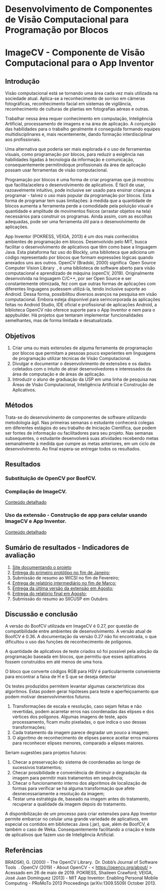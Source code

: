 # Desenvolvimento de Componentes de Visão Computacional para Programação por Blocos
# ImageCV - Componente de Visão Computacional para o App Inventor

## Introdução

Visão computacional está se tornando uma área cada vez mais utilizada na
sociedade atual. Aplica-se a reconhecimento de sorriso em câmeras fotográficas,
reconhecimento facial em sistemas de vigilância, reconhecimento de culturas de
plantas em fotografias aéreas e outras.

Trabalhar nessa área requer conhecimento em computação, Inteligência
Artificial, processamento de imagens e na área de aplicação. A conjunção das
habilidades para o trabalho geralmente é conseguida formando equipes
multidisciplinares e, mais recentemente, dando formação interdisciplinar aos
profissionais.

Uma alternativa que poderia ser mais explorada é o uso de ferramentas
visuais, como programação por blocos, para reduzir a exigência nas habilidades
ligadas à tecnologia da informação e comunicação, consequentemente permitindoque profissionais da área de aplicação possam usar ferramentas de visão
computacional.

Programação por blocos é uma forma de criar programas que já mostrou que
facilita/acelera o desenvolvimento de aplicativos. É fácil de usar, razoavelmente
intuitivo, pode inclusive ser usado para ensinar crianças a programar - talvez o uso
mais popular da programação por blocos. Esta forma de programar tem suas
limitações: à medida que a quantidade de blocos aumenta a ferramenta perde a
comodidade pela poluição visual e quantidade e amplitude de movimentos físicos
(arrastar objetos na tela) necessários para construir os programas. Ainda assim,
com as escolhas adequadas, pode ser uma ferramenta útil para o desenvolvimento
de aplicações.

App Inventor (POKRESS, VEIGA, 2013) é um dos mais conhecidos
ambientes de programação em blocos. Desenvolvido pelo MIT, busca facilitar o
desenvolvimento de aplicativos que têm como base a linguagem Java. Esta
plataforma faz uso do Blockly, uma biblioteca que adiciona um código representado
por blocos que formam expressões lógicas quando anexados uns aos outros.
OpenCV (Bradski, 2000) significa ​ Open Source Computer Vision Library ​ , é
uma biblioteca de software aberto para visão computacional e aprendizado de
máquina (openCV, 2019). Originalmente desenvolvida na linguagem C/C++, por ser
Open Source e ser constantemente otimizada, fez com que outras formas de
aplicações com diferentes linguagens pudessem utilizá-la, tendo inclusive suporte
ao Android. Dessa forma, possibilitou diversos avanços na pesquisa em visão
computacional. Embora esteja disponível para serincorporada às aplicações feitas
no Android Studio, IDE oficial e profissional de aplicações Android, a biblioteca OpenCV não oferece suporte para o App Inventor e nem para o appybuilder. Há
projetos que tentaram implementar funcionalidades semelhantes, mas de forma
limitada e desatualizada.


## Objetivos

1. Criar uma ou mais extensões de alguma ferramenta de programação por
blocos que permitam a pessoas pouco experientes em linguagens de
programação utilizar técnicas de Visão Computacional.
2. Divulgar e documentar o desenvolvimento de extensões e os dados
coletados com o intuito de atrair desenvolvedores e interessados da área de
computação e de áreas de aplicação.
3. Introduzir o aluno de graduação da USP em uma linha de pesquisa nas Áreas
de Visão Computacional, Inteligência Artificial e Construção de Aplicativos.

## Métodos

Trata-se do desenvolvimento de componentes de software utilizando metodologia ágil. Nas primeiras semanas o estudante conhecerá colegas em diferentes estágios do seu trabalho de Iniciação Científica, que podem ser fontes de informação ou facilitadores para seu projeto. Nas semanas subsequentes, o estudante desenvolverá suas atividades recebendo metas semanalmente à medida que cumpre as metas anteriores, em um ciclo de desenvolvimento. Ao final espera-se entregar todos os resultados.

## Resultados

### Substituição de OpenCV por BoofCV.
### Compilação de ImageCV.
[Conteúdo detalhado](documentos/ExtensaoImageCV.md)

### Uso da extensão - Construção de app para celular usando ImageCV e App Inventor.
[Conteúdo detalhado](README.md)

## Sumário de resultados - Indicadores de avaliação

1. [Site documentando o projeto](https://github.com/camilabezerril/ImageCV/tree/master)
2. [Entrega do primeiro protótipo no fim de Janeiro](appcv.ImageCV.aix);
3. Submissão de resumo ao WICSI no fim de Fevereiro;
4. [Entrega de relatório intermediário no fim de Março](DocumentacaoProjeto.pdf);
5. [Entrega da última versão da extensão em Agosto](appcv.ImageCV.aix);
6. [Entrega do relatório final em Agosto](relatorio.md);
7. Submissão do resumo ao SIICUSP em Outubro.

## Discussão e conclusão

A versão do BoofCV utilizada em ImageCV é 0.27, por questão de compatibilidade entre ambientes de desenvolvimento. A versão atual de BoofCV é 0.36. A documentação da versão 0.27 não foi encontrada, o que dificultou o uso das funções de reconhecimento de polígonos.

A quantidade de aplicativos de teste criados só foi possível pela adoção da programação baseada em blocos, que permitiu que esses aplicativos fossem construídos em até menos de uma hora.

O bloco que converte códigos RGB para HSV é particularmente conveniente para encontrar a faixa de H e S que se deseja detectar

Os testes produzidos permitem levantar algumas características dos algoritmos. Estas podem gerar hipóteses para teste e aperfeiçoamento que podem motivar desenvolvimentos futuros.

1. Transformações de escala e resolução, caso sejam feitas e não revertidas, podem acarretar erros nas coordenadas das elipses e dos vértices dos polígonos. Algumas imagens de teste, após processamento, ficam muito pixeladas, o que indica o uso dessas transformações;
2. Cada tratamento da imagem parece degradar um pouco a imagem;
3. O algoritmo de reconhecimento de elipses parece aceitar erros maiores para reconhecer elipses menores, comparado a elipses maiores.

Seriam sugestões para projetos futuros:

1. Checar a preservação do sistema de coordenadas ao longo de sucessivos tratamentos;
2. Checar possibilidade e conveniência de diminuir a degradação da imagem para permitir mais tratamentos em sequência;
3. Checar o funcionamento interno dos algoritmos de localização de formas para verificar se há alguma transformação que afete desnecessariamente a resolução da imagem;
4. Testar uma estratégia de, baseado na imagem antes do tratamento, recuperar a qualidade da imagem depois do tratamento.

A  disponibilização de um processo para criar extensões para App Inventor permite embarcar no celular uma grande variedade de aplicativos, em especial os contidos em bibliotecas Java (.jar), que, além de BoofCV, é também o caso de Weka. Consequentemente facilitando a criação e teste de aplicativos que fazem uso de Inteligência Artificial.

## Referências

BRADSKI, G. (2000) - The OpenCV Library. ​ Dr. Dobb’s Journal of Software Tools ​ .
OpenCV (2019) - About OpenCV - <​ https://opencv.org/about/​ > Acessado em 26 de
maio de 2019.
POKRESS, Shaileen Crawford; VEIGA, José Juan Dominguez (2013) - MIT App
Inventor: Enabling Personal Mobile Computing - PRoMoTo 2013 Proceedings
(arXiv:1309.5509) October 2013.

